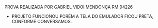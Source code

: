 PROVA REALIZADA POR GABRIEL VIDOI MENDONÇA RM 94226
- PROJETO FUNCIONOU PORÉM A TELA DO EMULADOR FICOU PRETA, CONFORME CONVERSAMOS.
